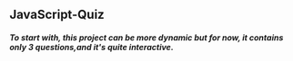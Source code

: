 ## JavaScript-Quiz
##### To start with, this project can be more dynamic but for now, it contains only 3 questions,and it's quite interactive.
